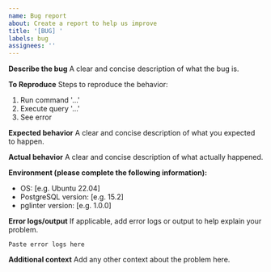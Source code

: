```yaml
---
name: Bug report
about: Create a report to help us improve
title: '[BUG] '
labels: bug
assignees: ''
---
```


**Describe the bug**
A clear and concise description of what the bug is.

**To Reproduce**
Steps to reproduce the behavior:
1. Run command '...'
2. Execute query '...'
3. See error

**Expected behavior**
A clear and concise description of what you expected to happen.

**Actual behavior**
A clear and concise description of what actually happened.

**Environment (please complete the following information):**
- OS: [e.g. Ubuntu 22.04]
- PostgreSQL version: [e.g. 15.2]
- pglinter version: [e.g. 1.0.0]

**Error logs/output**
If applicable, add error logs or output to help explain your problem.

```
Paste error logs here
```

**Additional context**
Add any other context about the problem here.